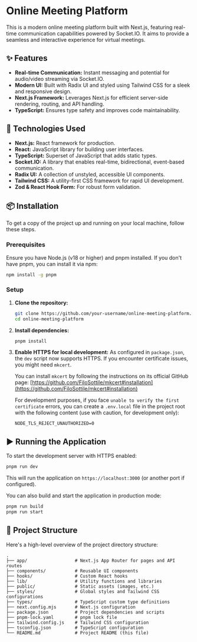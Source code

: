 # Online Meeting Platform

This is a modern online meeting platform built with Next.js, featuring real-time communication capabilities powered by Socket.IO. It aims to provide a seamless and interactive experience for virtual meetings.

## ✨ Features

*   **Real-time Communication:** Instant messaging and potential for audio/video streaming via Socket.IO.
*   **Modern UI:** Built with Radix UI and styled using Tailwind CSS for a sleek and responsive design.
*   **Next.js Framework:** Leverages Next.js for efficient server-side rendering, routing, and API handling.
*   **TypeScript:** Ensures type safety and improves code maintainability.

## 🚀 Technologies Used

*   **Next.js:** React framework for production.
*   **React:** JavaScript library for building user interfaces.
*   **TypeScript:** Superset of JavaScript that adds static types.
*   **Socket.IO:** A library that enables real-time, bidirectional, event-based communication.
*   **Radix UI:** A collection of unstyled, accessible UI components.
*   **Tailwind CSS:** A utility-first CSS framework for rapid UI development.
*   **Zod & React Hook Form:** For robust form validation.

## 📦 Installation

To get a copy of the project up and running on your local machine, follow these steps.

### Prerequisites

Ensure you have Node.js (v18 or higher) and pnpm installed. If you don't have pnpm, you can install it via npm:

```bash
npm install -g pnpm
```

### Setup

1.  **Clone the repository:**
    ```bash
    git clone https://github.com/your-username/online-meeting-platform.git
    cd online-meeting-platform
    ```
2.  **Install dependencies:**
    ```bash
    pnpm install
    ```
3.  **Enable HTTPS for local development:**
    As configured in `package.json`, the `dev` script now supports HTTPS. If you encounter certificate issues, you might need `mkcert`.
    
    You can install `mkcert` by following the instructions on its official GitHub page: [https://github.com/FiloSottile/mkcert#installation](https://github.com/FiloSottile/mkcert#installation)

    For development purposes, if you face `unable to verify the first certificate` errors, you can create a `.env.local` file in the project root with the following content (use with caution, for development only):

    ```
    NODE_TLS_REJECT_UNAUTHORIZED=0
    ```

## ▶️ Running the Application

To start the development server with HTTPS enabled:

```bash
pnpm run dev
```

This will run the application on `https://localhost:3000` (or another port if configured).

You can also build and start the application in production mode:

```bash
pnpm run build
pnpm run start
```

## 📂 Project Structure

Here's a high-level overview of the project directory structure:

```
.
├── app/                  # Next.js App Router for pages and API routes
├── components/           # Reusable UI components
├── hooks/                # Custom React hooks
├── lib/                  # Utility functions and libraries
├── public/               # Static assets (images, etc.)
├── styles/               # Global styles and Tailwind CSS configurations
├── types/                # TypeScript custom type definitions
├── next.config.mjs       # Next.js configuration
├── package.json          # Project dependencies and scripts
├── pnpm-lock.yaml        # pnpm lock file
├── tailwind.config.js    # Tailwind CSS configuration
├── tsconfig.json         # TypeScript configuration
└── README.md             # Project README (this file)
```
